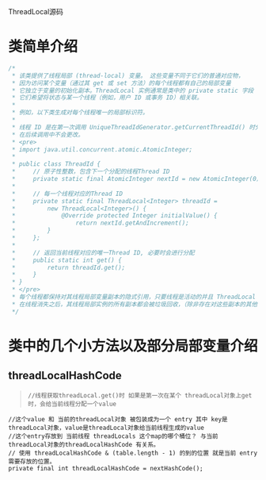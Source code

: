 ThreadLocal源码
# 类简单介绍
```java
/*
 * 该类提供了线程局部 (thread-local) 变量。 这些变量不同于它们的普通对应物，
 * 因为访问某个变量（通过其 get 或 set 方法）的每个线程都有自己的局部变量
 * 它独立于变量的初始化副本。ThreadLocal 实例通常是类中的 private static 字段
 * 它们希望将状态与某一个线程（例如，用户 ID 或事务 ID）相关联。
 *
 * 例如，以下类生成对每个线程唯一的局部标识符。
 *
 * 线程 ID 是在第一次调用 UniqueThreadIdGenerator.getCurrentThreadId() 时分配的，
 * 在后续调用中不会更改。
 * <pre>
 * import java.util.concurrent.atomic.AtomicInteger;
 *
 * public class ThreadId {
 *     // 原子性整数，包含下一个分配的线程Thread ID
 *     private static final AtomicInteger nextId = new AtomicInteger(0);
 *
 *     // 每一个线程对应的Thread ID
 *     private static final ThreadLocal<Integer> threadId =
 *         new ThreadLocal<Integer>() {
 *             @Override protected Integer initialValue() {
 *                 return nextId.getAndIncrement();
 *         }
 *     };
 *
 *     // 返回当前线程对应的唯一Thread ID, 必要时会进行分配
 *     public static int get() {
 *         return threadId.get();
 *     }
 * }
 * </pre>
 * 每个线程都保持对其线程局部变量副本的隐式引用，只要线程是活动的并且 ThreadLocal 实例是可访问的
 * 在线程消失之后，其线程局部实例的所有副本都会被垃圾回收，（除非存在对这些副本的其他引用）。
 */

```
# 类中的几个小方法以及部分局部变量介绍
## threadLocalHashCode
>     //线程获取threadLocal.get()时 如果是第一次在某个 threadLocal对象上get时，会给当前线程分配一个value
    //这个value 和 当前的threadLocal对象 被包装成为一个 entry 其中 key是 threadLocal对象，value是threadLocal对象给当前线程生成的value
    //这个entry存放到 当前线程 threadLocals 这个map的哪个桶位？ 与当前 threadLocal对象的threadLocalHashCode 有关系。
    // 使用 threadLocalHashCode & (table.length - 1) 的到的位置 就是当前 entry需要存放的位置。
    private final int threadLocalHashCode = nextHashCode();

